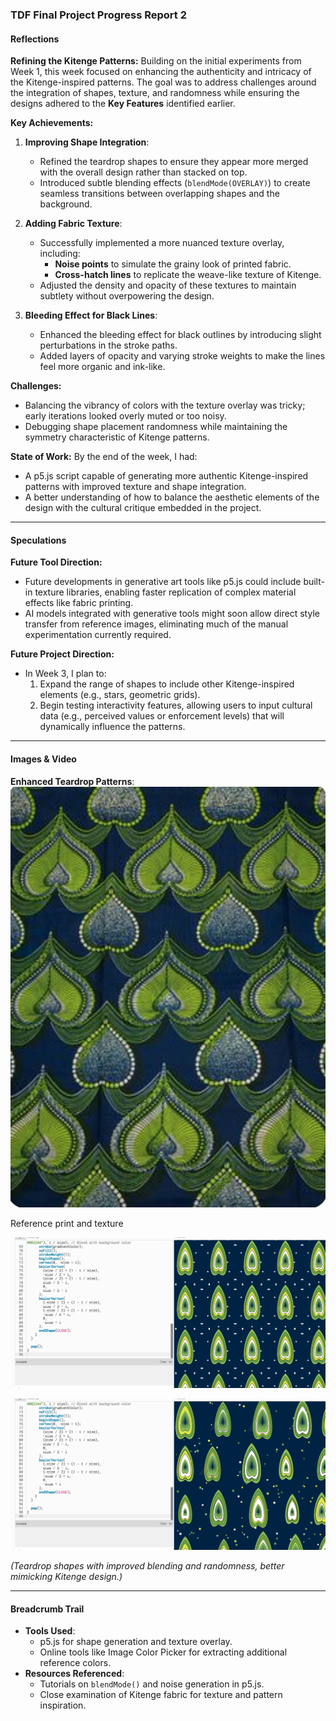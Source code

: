 ### TDF Final Project Progress Report 2

#### **Reflections**

**Refining the Kitenge Patterns:**
Building on the initial experiments from Week 1, this week focused on enhancing the authenticity and intricacy of the Kitenge-inspired patterns. The goal was to address challenges around the integration of shapes, texture, and randomness while ensuring the designs adhered to the **Key Features** identified earlier.

**Key Achievements:**
1. **Improving Shape Integration**:
   - Refined the teardrop shapes to ensure they appear more merged with the overall design rather than stacked on top.
   - Introduced subtle blending effects (`blendMode(OVERLAY)`) to create seamless transitions between overlapping shapes and the background.

2. **Adding Fabric Texture**:
   - Successfully implemented a more nuanced texture overlay, including:
     - **Noise points** to simulate the grainy look of printed fabric.
     - **Cross-hatch lines** to replicate the weave-like texture of Kitenge.
   - Adjusted the density and opacity of these textures to maintain subtlety without overpowering the design.

3. **Bleeding Effect for Black Lines**:
   - Enhanced the bleeding effect for black outlines by introducing slight perturbations in the stroke paths.
   - Added layers of opacity and varying stroke weights to make the lines feel more organic and ink-like.

**Challenges:**
- Balancing the vibrancy of colors with the texture overlay was tricky; early iterations looked overly muted or too noisy.
- Debugging shape placement randomness while maintaining the symmetry characteristic of Kitenge patterns.

**State of Work:**
By the end of the week, I had:
- A p5.js script capable of generating more authentic Kitenge-inspired patterns with improved texture and shape integration.
- A better understanding of how to balance the aesthetic elements of the design with the cultural critique embedded in the project.

---

#### **Speculations**

**Future Tool Direction:**
- Future developments in generative art tools like p5.js could include built-in texture libraries, enabling faster replication of complex material effects like fabric printing.
- AI models integrated with generative tools might soon allow direct style transfer from reference images, eliminating much of the manual experimentation currently required.

**Future Project Direction:**
- In Week 3, I plan to:
  1. Expand the range of shapes to include other Kitenge-inspired elements (e.g., stars, geometric grids).
  2. Begin testing interactivity features, allowing users to input cultural data (e.g., perceived values or enforcement levels) that will dynamically influence the patterns.

---

#### **Images & Video**

 **Enhanced Teardrop Patterns**:
   ![](https://github.com/Berkeley-MDes/tdf-fa24-Alphaam/blob/main/Week%2012/media/Screenshot%202024-12-05%20at%203.24.10%20PM.png) 

   Reference print and texture

   ![](https://github.com/Berkeley-MDes/tdf-fa24-Alphaam/blob/main/Week%2012/media/Screenshot%202024-12-05%20at%203.51.16%20PM.png)

   ![](https://github.com/Berkeley-MDes/tdf-fa24-Alphaam/blob/main/Week%2012/media/Screenshot%202024-12-05%20at%203.53.38%20PM.png)
 
   *(Teardrop shapes with improved blending and randomness, better mimicking Kitenge design.)*

---

#### **Breadcrumb Trail**

- **Tools Used**:
  - p5.js for shape generation and texture overlay.
  - Online tools like Image Color Picker for extracting additional reference colors.
- **Resources Referenced**:
  - Tutorials on `blendMode()` and noise generation in p5.js.
  - Close examination of Kitenge fabric for texture and pattern inspiration.




